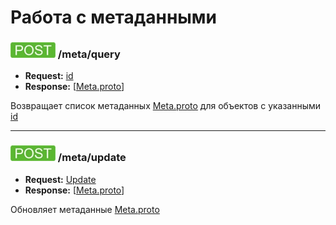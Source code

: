 Работа с метаданными
====================

<a name="query"/>

### ![POST](../../img/post.png) /meta/query
* **Request:** [id](../../types.md#metaproto)
* **Response:** [[Meta.proto](../../types.md#metaproto)]

Возвращает список метаданных [Meta.proto](../../types.md#metaproto) для объектов с указанными [id](../../types.md#metaproto)

---

<a name="update"/>

### ![POST](../../img/post.png) /meta/update
* **Request:** [Update](../../types.md#update)
* **Response:** [[Meta.proto](../../types.md#metaproto)]

Обновляет метаданные [Meta.proto](../../types.md#metaproto)
